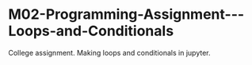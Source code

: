 # M02-Programming-Assignment---Loops-and-Conditionals
College assignment.
Making loops and conditionals in jupyter.
